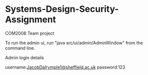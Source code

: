 # Systems-Design-Security-Assignment
COM2008 Team project

To run the admin ui, run "java src/ui/admin/AdminWindow" from the command line.

Admin login details

username:JacobDalrymple1@sheffield.ac.uk
password:123
